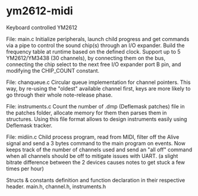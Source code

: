 # ym2612-midi
Keyboard controlled YM2612

File: main.c
	Initialize peripherals, launch child progress and get commands via a pipe to
	control the sound chip(s) through an I/O expander.
	Build the frequency table at runtime based on the defined clock.
	Support up to 5 YM2612/YM3438 (30 channels), by connecting them on the bus,
	connecting the chip select to the next free I/O expander port B pin, and modifying 
	the CHIP_COUNT constant. 

File: chanqueue.c
	Circular queue implementation for channel pointers.
	This way, by re-using the "oldest" available channel first, keys are more likely
	to go through their whole note-release phase.

File: instruments.c
	Count the number of .dmp (Deflemask patches) file in the patches folder, allocate
	memory for them then parses them in structures. Using this file format
	allows to design instruments easily using Deflemask tracker.

File: midiin.c 
	Child process program, read from MIDI, filter off the Alive signal
	and send a 3 bytes command to the main program on events. Now keeps track
	of the number of channels used and send an "all off" command when all channels
	should be off to mitigate issues with UART. (a slight bitrate difference
	between the 2 devices causes notes to get stuck a few times per hour)

Structs & constants definition and function declaration in their respective header. 
main.h, channel.h, instruments.h
